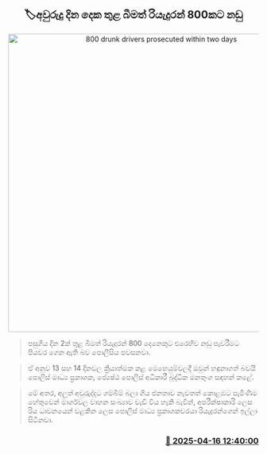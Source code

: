<p align='center'><b><h2 align='center' title='800 drunk drivers prosecuted within two days'>🏷අවුරුදු දින දෙක තුළ බීමත් රියැදුරන් 800කට නඩු </h2></b></p>
<p align='center'><img src='https://helakuru.sgp1.cdn.digitaloceanspaces.com/esana/images/lib/srilanka-police[1].jpg' width='600' alt='800 drunk drivers prosecuted within two days'></p>

> පසුගිය දින 2ක් තුළ බීමත් රියැදුරන් 800 දෙනෙකුට එරෙහිව නඩු පැවරීමට පියවර ගෙන ඇති බව පොලීසිය පවසනවා.

> ඒ අනුව 13 සහ 14 දිනවල ක්‍රියාත්මක කළ මෙහෙයුම්වලදී ඔවුන් හඳුනාගත් බවයි පොලිස් මාධ්‍ය ප්‍රකාශක, ජ්‍යෙෂ්ඨ පොලිස් අධිකාරී බුද්ධික මනතුංග සඳහන් කළේ.

> මේ අතර, අලුත් අවුරුද්දට ගම්බිම් බලා ගිය ජනතාව නැවතත් කොළඹට පැමිණිම හේතුවෙන් මාර්ගවල වාහන සංඛ්‍යාව වැඩි විය හැකි බැවින්, අපරීක්ෂාකාරි ලෙස රිය ධාවනයෙන් වළකින ලෙස පොලිස් මාධ්‍ය ප්‍රකාශකවරයා රියැදුරන්ගෙන් ඉල්ලා සිටිනවා.



<h3 align='right'><a href='https://www.helakuru.lk/esana/p/109251/'>📅 2025-04-16 12:40:00</a></h3>
